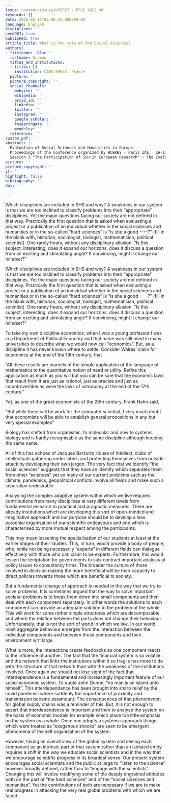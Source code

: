 ```yaml
---
issue: content/issues/HCERES - PFUE 2022.md
keywords: []
date: 2022-05-17T08:00:41.000+00:00
language: English
disciplines: ''
needDOI: true
published: true
article_title: What is the role of the Social Sciences?
authors:
- firstname: 'Alan '
  lastname: Kirman
  titles_and_institutions:
  - titles: []
    institution: CAMS-EHESS, France
  picture: ''
  picture_copyright: ''
  social_channels:
    website: ''
    wikipedia: ''
    orcid_id: ''
    linkedin: ''
    twitter: ''
    instagram: ''
    google_scholar: ''
    researchgate: ''
    mendeley: ''
  reference: ''
custom_pdf: ''
abstract: |-
  Evaluation of Social Sciences and Humanities in Europe.
  Proceedings of the Conference organized by HCERES - Paris IAS,  16-17 May 2022.
  Session 3 "The Participation of SSH in European Research" - The Evaluation of SSH in the European Research Programmes
picture: ''
picture_copyright: ''
yt: ''
highlight: false
bibliography: ''
doi: ''

---
```

Which disciplines are included in SHS and why? A weakness in our system is that we are too inclined to classify problems into their “appropriate” disciplines. Yet the major questions facing our society are not defined in that way. Practically the first question that is asked when evaluating a project or a publication of an individual whether in the social sciences and humanities or in the so-called “hard sciences” is “is she a good ----?” (fill in the blank with, historian, sociologist, biologist, mathematician, political scientist). One rarely hears, without any disciplinary allusion, “Is this subject, interesting, does it expand our horizons, does it discuss a question from an exciting and stimulating angle? If convincing, might it change our mindset?”

Which disciplines are included in SHS and why? A weakness in our system is that we are too inclined to classify problems into their “appropriate” disciplines. Yet the major questions facing our society are not defined in that way. Practically the first question that is asked when evaluating a project or a publication of an individual whether in the social sciences and humanities or in the so-called “hard sciences” is “is she a good ----?” (fill in the blank with, historian, sociologist, biologist, mathematician, political scientist). One rarely hears, without any disciplinary allusion, “Is this subject, interesting, does it expand our horizons, does it discuss a question from an exciting and stimulating angle? If convincing, might it change our mindset?”

To take my own discipline economics, when I was a young professor I was in a Department of Political Economy and that name was still used in many universities to describe what we would now call “economics”. But, as a discipline it has never known where to settle. Consider Walras’ claim for economics at the end of the 19th century, that

“All these results are marvels of the simple application of the language of mathematics to the quantitative notion of need or utility. Refine this application as much as you will but you can be sure that the economic laws that result from it are just as rational, just as precise and just as incontrovertible as were the laws of astronomy at the end of the 17th century.”

Yet, as one of the great economists of the 20th century, Frank Hahn said,

“But while there will be work for the computer scientist, I very much doubt that economists will be able to establish general propositions in any but very special examples”

Biology has shifted from organismic, to molecular and now to systems biology and is hardly recognisable as the same discipline although keeping the same name.

All of this has echoes of Jacques Barzun’s House of Intellect, clubs of intellectuals gathering under labels and protecting themselves from outside attack by developing their own jargon. The very fact that we identify “the social sciences” suggests that they have an identity which separates them from other “sciences” yet so many of our current problems such as the climate, pandemics, geopolitical conflicts involve all fields and make such a separation undesirable.

Analysing the complex adaptive system within which we live requires contributions from many disciplines at very different levels from fundamental research to practical and pragmatic measures. There are already institutions which are developing this sort of open-minded and imaginative approach and our purpose should be to develop a less parochial organisation of our scientific endeavours and one which is characterised by more mutual respect among the participants.

This may mean lessening the specialisation of our students at least at the earlier stages of their studies. This, in turn, would provide a body of people, who, while not being necessarily “experts” in different fields can dialogue effectively with those who can claim to be experts. Furthermore, this would lessen the temptation for governments to sub-contract important analysis of policy issues to consultancy firms. The broader the culture of those involved in decision making the more beneficial will be their capacity to direct policies towards those which are beneficial to society.

But a fundamental change of approach is needed in the way that we try to solve problems. It is sometimes argued that the way to solve important societal problems is to break them down into small components and then deal with each component separately. In other words the solutions to each component can provide an adequate solution to the problem of the whole. This will work for some rather simple structures which are decomposable and where the relation between the parts does not change their behaviour. Unfortunately, that is not the sort of world in which we live. In our world, most aggregate behaviour emerges from the interaction between the individual components and between those components and their environment writ large.

What is more, the interactions create feedbacks as one component reacts to the influence of another. The fact that the financial system is so volatile and the network that links the institutions within it so fragile has more to do with the structure of that network than with the weakness of the institutions involved. Once again we should not lose sight of the fact that interdependence is a fundamental and increasingly important feature of our socio-economic system. To quote John Dunne, “no man is an island unto himself”. This interdependence has been brought into sharp relief by the covid pandemic where suddenly the importance of proximity and transmission became paramount. The consequences of that phenomenon for global supply chains was a reminder of this. But, it is not enough to assert that interdependence is important and then to analyse the system on the basis of economic models for example which place too little emphasis on the system as a whole. Once one adopts a systemic approach things which were treated as “exogenous shocks” are seen to be emergent phenomena of the self organisation of the system.

However, taking an overall view of the global system and seeing each component as an intrinsic part of that system rather than an isolated entity requires a shift in the way we educate social scientists and in the way that we encourage scientific progress in its broadest sense. Our present system encourages social scientists and the public at large to “listen to the science” however broadly defined, rather than to “engage with the scientists”. Changing this will involve modifying some of the deeply engrained attitudes both on the part of “the hard sciences” and of the “social sciences and humanities”. Yet the contributions of both are necessary if we are to make real progress in attacking the very real global problems with which we are faced.